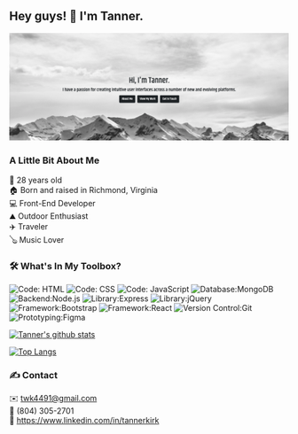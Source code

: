 ## Hey guys! 👋 I'm Tanner.

[![Header](header.png "Header")](https://www.tannerkirkpatrick.com)

### A Little Bit About Me

👨 28 years old <br>
🏠 Born and raised in Richmond, Virginia <br>
💻 Front-End Developer <br>
⛰️ Outdoor Enthusiast <br>
✈️ Traveler <br>
🪕 Music Lover

### 🛠️ What's In My Toolbox?

![Code: HTML](https://img.shields.io/badge/Code-HTML-red?style=for-the-badge&logo=appveyor) ![Code: CSS](https://img.shields.io/badge/Code-CSS-blue?style=for-the-badge&logo=appveyor) ![Code: JavaScript](https://img.shields.io/badge/Code-JavaScript-darkgreen?style=for-the-badge&logo=appveyor) ![Database:MongoDB](https://img.shields.io/badge/Database-MongoDB-purple?style=for-the-badge&logo=appveyor) ![Backend:Node.js](https://img.shields.io/badge/Backend-Node.js-yellow?style=for-the-badge&logo=appveyor) ![Library:Express](https://img.shields.io/badge/Library-Express-lightblue?style=for-the-badge&logo=appveyor) ![Library:jQuery](https://img.shields.io/badge/Library-jQuery-lightgreen?style=for-the-badge&logo=appveyor) ![Framework:Bootstrap](https://img.shields.io/badge/Framework-Bootstrap-blue?style=for-the-badge&logo=appveyor) ![Framework:React](https://img.shields.io/badge/Framework-React-aqua?style=for-the-badge&logo=appveyor) ![Version Control:Git](https://img.shields.io/badge/Version%20Control-Git-black?style=for-the-badge&logo=appveyor) ![Prototyping:Figma](https://img.shields.io/badge/Prototyping-Figma-orange?style=for-the-badge&logo=appveyor)

[![Tanner's github stats](https://github-readme-stats.vercel.app/api?username=twkirkpatrick&theme=react)](https://github.com/anuraghazra/github-readme-stats)

[![Top Langs](https://github-readme-stats.vercel.app/api/top-langs/?username=twkirkpatrick&theme=react&card_width=495)](https://github.com/anuraghazra/github-readme-stats)

### ✍️ Contact

✉️ twk4491@gmail.com <br>
📱 (804) 305-2701 <br>
🔗 <a href="https://www.linkedin.com/in/tannerkirk/"> https://www.linkedin.com/in/tannerkirk</a>
